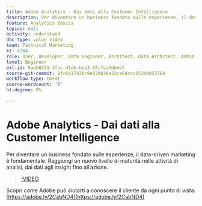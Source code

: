 ```yaml
---
title: Adobe Analytics - Dai dati alla Customer Intelligence
description: Per diventare un business fondato sulle esperienze, il data-driven marketing è fondamentale. Raggiungi un nuovo livello di maturità nelle attività di analisi, dai dati agli insight fino all’azione.
feature: Analytics Basics
topics: null
activity: understand
doc-type: value video
team: Technical Marketing
kt: 4384
role: User, Developer, Data Engineer, Architect, Data Architect, Admin, Leader
level: Beginner
exl-id: 9aeb8371-3fac-41db-bea3-35c7ca3deeef
source-git-commit: 8fc641743bc9e07b838a22ca64ccc15344d52764
workflow-type: tm+mt
source-wordcount: '0'
ht-degree: 0%

---
```


# Adobe Analytics - Dai dati alla Customer Intelligence

Per diventare un business fondato sulle esperienze, il data-driven marketing è fondamentale. Raggiungi un nuovo livello di maturità nelle attività di analisi, dai dati agli insight fino all’azione.

>[!VIDEO](https://video.tv.adobe.com/v/31502/?quality=12&learn=on)

Scopri come Adobe può aiutarti a conoscere il cliente da ogni punto di vista: [https://adobe.ly/2CabND4](https://adobe.ly/2CabND4)
